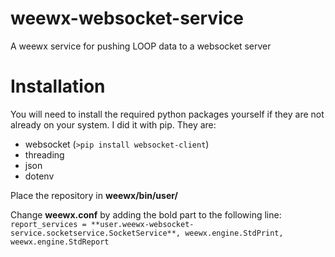 # weewx-websocket-service
A weewx service for pushing LOOP data to a websocket server

# Installation
You will need to install the required python packages yourself if they are not already on your system. I did it with pip. They are:
- websocket (`>pip install websocket-client`)
- threading
- json
- dotenv

Place the repository in **weewx/bin/user/**

Change **weewx.conf** by adding the bold part to the following line:
`report_services = **user.weewx-websocket-service.socketservice.SocketService**, weewx.engine.StdPrint, weewx.engine.StdReport`
